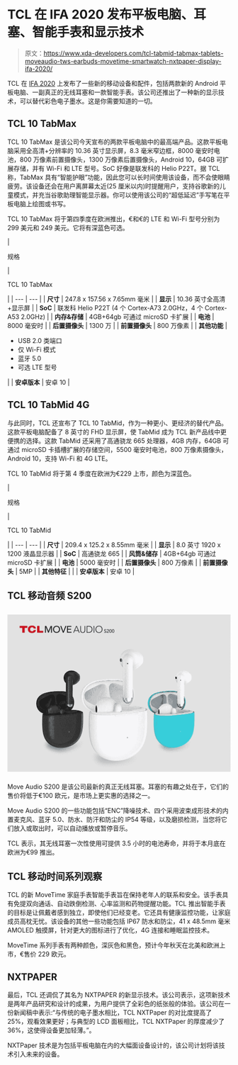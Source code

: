 # TCL 在 IFA 2020 发布平板电脑、耳塞、智能手表和显示技术

> 原文：<https://www.xda-developers.com/tcl-tabmid-tabmax-tablets-moveaudio-tws-earbuds-movetime-smartwatch-nxtpaper-display-ifa-2020/>

TCL 在 [IFA 2020](https://b2b.ifa-berlin.com/) 上发布了一些新的移动设备和配件，包括两款新的 Android 平板电脑、一副真正的无线耳塞和一款智能手表。该公司还推出了一种新的显示技术，可以替代彩色电子墨水。这是你需要知道的一切。

## TCL 10 TabMax

TCL 10 TabMax 是该公司今天宣布的两款平板电脑中的最高端产品。这款平板电脑采用全高清+分辨率的 10.36 英寸显示屏，8.3 毫米窄边框，8000 毫安时电池，800 万像素前置摄像头，1300 万像素后置摄像头，Android 10，64GB 可扩展存储，并有 Wi-Fi 和 LTE 型号。SoC 好像是联发科的 Helio P22T。据 TCL 称，TabMax 具有“智能护眼”功能，因此您可以长时间使用该设备，而不会使眼睛疲劳。该设备还会在用户离屏幕太近(25 厘米以内)时提醒用户，支持谷歌新的儿童模式，并充当谷歌助理智能显示器。你可以使用该公司的“超低延迟”手写笔在平板电脑上绘图或书写。

TCL 10 TabMax 将于第四季度在欧洲推出，€和€的 LTE 和 Wi-Fi 型号分别为 299 美元和 249 美元。它将有深蓝色可选。

| 

规格

 | 

TCL 10 TabMax

 |
| --- | --- |
| **尺寸** | 247.8 x 157.56 x 7.65mm 毫米 |
| **显示** | 10.36 英寸全高清+显示屏 |
| **SoC** | 联发科 Helio P22T (4 个 Cortex-A73 2.0GHz，4 个 Cortex-A53 2.0GHz) |
| **内存&存储** | 4GB+64gb 可通过 microSD 卡扩展 |
| **电池** | 8000 毫安时 |
| **后置摄像头** | 1300 万 |
| **前置摄像头** | 800 万像素 |
| **其他功能** | 

*   USB 2.0 类端口
*   仅 Wi-Fi 模式
*   蓝牙 5.0
*   可选 LTE 型号

 |
| **安卓版本** | 安卓 10 |

## TCL 10 TabMid 4G

与此同时，TCL 还宣布了 TCL 10 TabMid，作为一种更小、更经济的替代产品。这款平板电脑配备了 8 英寸的 FHD 显示屏，使 TabMid 成为 TCL 新产品线中更便携的选择。这款 TabMid 还采用了高通骁龙 665 处理器，4GB 内存，64GB 可通过 microSD 卡插槽扩展的存储空间，5500 毫安时电池，800 万像素摄像头，Android 10，支持 Wi-Fi 和 4G LTE。

TCL 10 TabMid 将于第 4 季度在欧洲为€229 上市，颜色为深蓝色。

| 

规格

 | 

TCL 10 TabMid

 |
| --- | --- |
| **尺寸** | 209.4 x 125.2 x 8.55mm 毫米 |
| **显示** | 8.0 英寸 1920 x 1200 液晶显示器 |
| **SoC** | 高通骁龙 665 |
| **风筒&储存** | 4GB+64gb 可通过 microSD 卡扩展 |
| **电池** | 5000 毫安时 |
| **后置摄像头** | 800 万像素 |
| **前置摄像头** | 5MP |
| **其他特征** |  |
| **安卓版本** | 安卓 10 |

## TCL 移动音频 S200

## ![](img/b6a2fc0887b6bbe1ae157b99e24a566a.png)

Move Audio S200 是该公司最新的真正无线耳塞。耳塞的有趣之处在于，它们的售价将低于€100 欧元，是市场上更实惠的选择之一。

Move Audio S200 的一些功能包括“ENC”降噪技术、四个采用波束成形技术的内置麦克风、蓝牙 5.0、防水、防汗和防尘的 IP54 等级，以及磨损检测，当您将它们放入或取出时，可以自动播放或暂停音乐。

TCL 表示，其无线耳塞一次性使用可提供 3.5 小时的电池寿命，并将于本月底在欧洲为€99 推出。

## TCL 移动时间系列观察

TCL 的新 MoveTime 家庭手表智能手表旨在保持老年人的联系和安全。该手表具有免提双向通话、自动跌倒检测、心率监测和药物提醒功能。TCL 推出智能手表的目标是让佩戴者感到独立，即使他们已经变老。它还具有健康监控功能，让家庭成员高枕无忧。该设备的其他一些功能包括 IP67 防水和防尘，41 x 48.5mm 毫米 AMOLED 触摸屏，针对更大的图标进行了优化，4G 连接和睡眠监控技术。

MoveTime 系列手表有两种颜色，深灰色和黑色，预计今年秋天在北美和欧洲上市，€售价 229 欧元。

## NXTPAPER

最后，TCL 还调侃了其名为 NXTPAPER 的新显示技术。该公司表示，这项新技术是两年产品研究和设计的成果，为用户提供了全彩色的纸张般的体验。该公司在一份新闻稿中表示:“与传统的电子墨水相比，TCL NXTPaper 的对比度提高了 25%，观看效果更好；与典型的 LCD 面板相比，TCL NXTPaper 的厚度减少了 36%，这使得设备更加轻薄。”。

NXTPaper 技术是为包括平板电脑在内的大幅面设备设计的，该公司计划将该技术引入未来的设备。